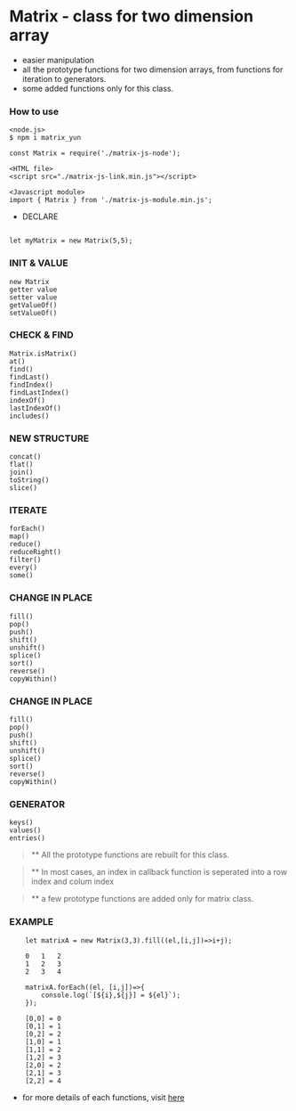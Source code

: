 # Matrix - class for two dimension array 

* easier manipulation
* all the prototype functions for two dimension arrays, from functions for iteration to generators.
* some added functions only for this class.

### How to use
```
<node.js>
$ npm i matrix_yun

const Matrix = require('./matrix-js-node');

<HTML file>
<script src="./matrix-js-link.min.js"></script>

<Javascript module>
import { Matrix } from './matrix-js-module.min.js';

```

* DECLARE

```

let myMatrix = new Matrix(5,5);

```
### INIT & VALUE
```
new Matrix
getter value
setter value
getValueOf()
setValueOf()
```
### CHECK & FIND
```
Matrix.isMatrix()
at()
find()
findLast()
findIndex()
findLastIndex()
indexOf()
lastIndexOf()
includes()
```
### NEW STRUCTURE
```
concat()
flat()
join()
toString()
slice()
```
### ITERATE
```
forEach()
map()
reduce()
reduceRight()
filter()
every()
some()
```
### CHANGE IN PLACE
```
fill()
pop()
push()
shift()
unshift()
splice()
sort()
reverse()
copyWithin()
```
### CHANGE IN PLACE
```
fill()
pop()
push()
shift()
unshift()
splice()
sort()
reverse()
copyWithin()
```
### GENERATOR
```
keys()
values()
entries()
```
> ** All the prototype functions are rebuilt for this class.

> ** In most cases, an index in callback function is seperated into a row index and colum index

> ** a few prototype functions are added only for matrix class.

### EXAMPLE
```
    let matrixA = new Matrix(3,3).fill((el,[i,j])=>i+j);

    0   1   2
    1   2   3
    2   3   4

    matrixA.forEach((el, [i,j])=>{
        console.log(`[${i},${j}] = ${el}`);
    });

    [0,0] = 0
    [0,1] = 1
    [0,2] = 2
    [1,0] = 1
    [1,1] = 2
    [1,2] = 3
    [2,0] = 2
    [2,1] = 3
    [2,2] = 4
```
* for more details of each functions, visit [here](https://ybrians.cafe24.com/matrix/)
